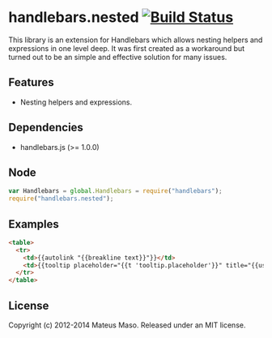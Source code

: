 handlebars.nested [![Build Status](https://travis-ci.org/mateusmaso/handlebars.nested.svg?branch=master)](https://travis-ci.org/mateusmaso/handlebars.nested)
=================

This library is an extension for Handlebars which allows nesting helpers and expressions in one level deep. It was first created as a workaround but turned out to be an simple and effective solution for many issues.

## Features

* Nesting helpers and expressions.

## Dependencies

* handlebars.js (>= 1.0.0)

## Node

```javascript
var Handlebars = global.Handlebars = require("handlebars");
require("handlebars.nested");
```

## Examples

```html
<table>
  <tr>
    <td>{{autolink "{{breakline text}}"}}</td>
    <td>{{tooltip placeholder="{{t 'tooltip.placeholder'}}" title="{{user.name}} is following"}}</td>
  </tr>
</table>
```

## License

Copyright (c) 2012-2014 Mateus Maso. Released under an MIT license.
